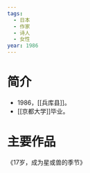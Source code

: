 ```yaml
---
tags:
  - 日本
  - 作家
  - 诗人
  - 女性
year: 1986
---
```

# 简介

- 1986，[[兵库县]]。
- [[京都大学]]毕业。
# 主要作品

《17岁，成为星或兽的季节》